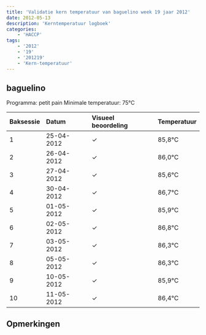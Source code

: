 ```yaml
---
title: 'Validatie kern temperatuur van baguelino week 19 jaar 2012'
date: 2012-05-13
description: 'Kerntemperatuur logboek'
categories:
    - 'HACCP'
tags:
    - '2012'
    - '19'
    - '201219'
    - 'Kern-temperatuur'
---
```


## baguelino

Programma: petit pain
Minimale temperatuur: 75°C

| Baksessie | Datum | Visueel beoordeling | Temperatuur |
|:---|:---|:---|:---|
| 1 | 25-04-2012 | &check; | 85,8°C |
| 2 | 26-04-2012 | &check; | 86,0°C |
| 3 | 27-04-2012 | &check; | 85,6°C |
| 4 | 30-04-2012 | &check; | 86,7°C |
| 5 | 01-05-2012 | &check; | 85,9°C |
| 6 | 02-05-2012 | &check; | 86,8°C |
| 7 | 03-05-2012 | &check; | 86,3°C |
| 8 | 05-05-2012 | &check; | 86,3°C |
| 9 | 10-05-2012 | &check; | 85,9°C |
| 10 | 11-05-2012 | &check; | 86,4°C |

## Opmerkingen


